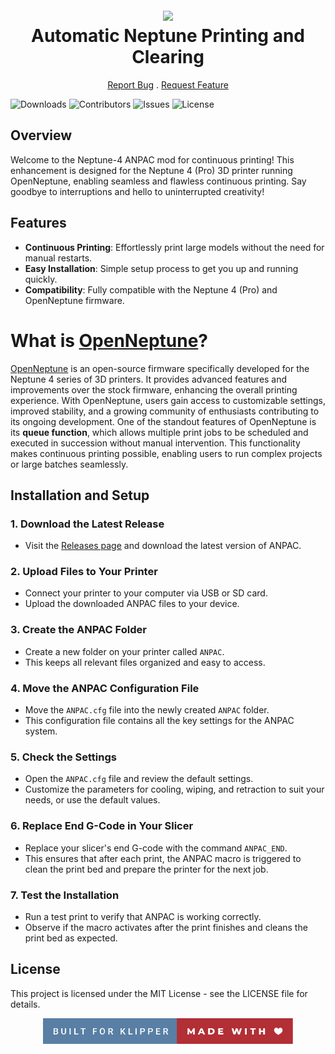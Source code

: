 <h1 align="center">
  <br>
  <img src="https://placehold.co/600x400" width="260"></a>
  <br>
    Automatic Neptune Printing and Clearing

  <br>
</h1>

  <p align="center">
    <a href="https://github.com/YannisE21/BatchOS/issues">Report Bug</a>
    .
    <a href="https://github.com/YannisE21/BatchOS/issues">Request Feature</a>
  </p>
</p>

![Downloads](https://img.shields.io/github/downloads/YannisE21/BatchOS/total) ![Contributors](https://img.shields.io/github/contributors/YannisE21/BatchOS?color=dark-green) ![Issues](https://img.shields.io/github/issues/YannisE21/BatchOS) ![License](https://img.shields.io/github/license/YannisE21/BatchOS) 


## Overview

Welcome to the Neptune-4 ANPAC mod for continuous printing! This enhancement is designed for the Neptune 4 (Pro) 3D printer running OpenNeptune, enabling seamless and flawless continuous printing. Say goodbye to interruptions and hello to uninterrupted creativity!

## Features

- **Continuous Printing**: Effortlessly print large models without the need for manual restarts.
- **Easy Installation**: Simple setup process to get you up and running quickly.
- **Compatibility**: Fully compatible with the Neptune 4 (Pro) and OpenNeptune firmware.

# What is [OpenNeptune](https://github.com/OpenNeptune3D/OpenNept4une)?
[OpenNeptune](https://github.com/OpenNeptune3D/OpenNept4une) is an open-source firmware specifically developed for the Neptune 4 series of 3D printers. It provides advanced features and improvements over the stock firmware, enhancing the overall printing experience. With OpenNeptune, users gain access to customizable settings, improved stability, and a growing community of enthusiasts contributing to its ongoing development. One of the standout features of OpenNeptune is its **queue function**, which allows multiple print jobs to be scheduled and executed in succession without manual intervention. This functionality makes continuous printing possible, enabling users to run complex projects or large batches seamlessly.

## Installation and Setup

### 1. **Download the Latest Release**
   - Visit the [Releases page](./releases) and download the latest version of ANPAC.

### 2. **Upload Files to Your Printer**
   - Connect your printer to your computer via USB or SD card.
   - Upload the downloaded ANPAC files to your device.

### 3. **Create the ANPAC Folder**
   - Create a new folder on your printer called `ANPAC`.
   - This keeps all relevant files organized and easy to access.

### 4. **Move the ANPAC Configuration File**
   - Move the `ANPAC.cfg` file into the newly created `ANPAC` folder.
   - This configuration file contains all the key settings for the ANPAC system.

### 5. **Check the Settings**
   - Open the `ANPAC.cfg` file and review the default settings.
   - Customize the parameters for cooling, wiping, and retraction to suit your needs, or use the default values.

### 6. **Replace End G-Code in Your Slicer**
   - Replace your slicer's end G-code with the command `ANPAC_END`.
   - This ensures that after each print, the ANPAC macro is triggered to clean the print bed and prepare the printer for the next job.

### 7. **Test the Installation**
   - Run a test print to verify that ANPAC is working correctly.
   - Observe if the macro activates after the print finishes and cleans the print bed as expected.

## License
This project is licensed under the MIT License - see the LICENSE file for details.

<p align="center">
<img src="./Photos/built-for-klipper-made-with-love.svg" width="400">
</p>
